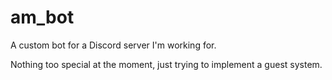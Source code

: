 # am_bot
A custom bot for a Discord server I'm working for.

Nothing too special at the moment, just trying to implement a guest system.
